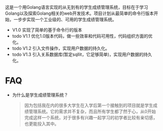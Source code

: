 这是一个用Golang语言实现的从无到有的学生成绩管理系统，目标在于学习Golang以及探索Golang相关的web开发技术。项目计划从最简单的命令行版本开始，一步步实现一个工业级的、可用的学生成绩管理系统。



* V1.0 实现了简单的基于命令行的版本
* todo V1.1 优化1.0版本代码，做一些效率和代码可用性，代码组织方面的优化。
* todo V1.2 引入文件操作，实现用户数据的持久化。
* todo V1.3 引入关系数据库(暂定sqllit，它足够简单)，实现用户数据的持久化。



# FAQ

* 为什么是学生成绩管理系统？

  > 因为包括我在内的很多大学生在入学后第一个接触到的项目就是学生成绩管理系统。它的需求并不复杂，而且所有学生都了然于心，从0开始完成这样一个系统，对于很多有兴趣一起学习的初学者比较有亲切感，也更能投入其中。





